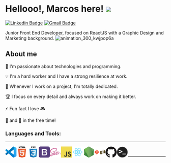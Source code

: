 # Hellooo!, Marcos here! <img src="https://raw.githubusercontent.com/MartinHeinz/MartinHeinz/master/wave.gif" width="29px"> 
[![Linkedin Badge](https://img.shields.io/badge/-Marcos%20Vinicius-6633cc?style=flat-square&logo=Linkedin&logoColor=white&link=https://www.linkedin.com/in/mvnulman/)](https://www.linkedin.com/in/mvnulman/) 
[![Gmail Badge](https://img.shields.io/badge/-mvsouza7@gmail.com-6633cc?style=flat-square&logo=Gmail&logoColor=white&link=mailto:mvsouza7@gmail.com)](mailto:mvsouza7@gmail.com)


Junior Front End Developer, focused on ReactJS with a Graphic Design and Marketing background.
![animation_300_kwjpop6a](https://user-images.githubusercontent.com/63374582/143785328-eb847f64-6766-4269-811e-9d65bcce1e17.gif)

## About me

🚀 I'm passionate about technologies and programming.  <br>

💡 I'm a hard worker and I have a strong resilience at work.  <br>

🎯 Whenever I work on a project, I'm totally dedicated.  <br>

🏆 I focus on every detail and always work on making it better.  <br>

⚡ Fun fact I love 🎮

🎸 and 📸 in the free time! 

### Languages and Tools:
---
<img align="left" alt="Visual Studio Code" width="35px" src="https://raw.githubusercontent.com/github/explore/80688e429a7d4ef2fca1e82350fe8e3517d3494d/topics/visual-studio-code/visual-studio-code.png" />
<img align="left" alt="HTML5" width="35px" src="https://raw.githubusercontent.com/github/explore/80688e429a7d4ef2fca1e82350fe8e3517d3494d/topics/html/html.png" />
<img align="left" alt="CSS3" width="35px" src="https://raw.githubusercontent.com/github/explore/80688e429a7d4ef2fca1e82350fe8e3517d3494d/topics/css/css.png" />
<img align="left" alt ="BootStrap"width="35px" src="https://raw.githubusercontent.com/github/explore/80688e429a7d4ef2fca1e82350fe8e3517d3494d/topics/bootstrap/bootstrap.png"/>
<img align="left" alt="Sass" width="35px" src="https://raw.githubusercontent.com/github/explore/80688e429a7d4ef2fca1e82350fe8e3517d3494d/topics/sass/sass.png" />
<img align="left" alt="JavaScript" width="35px" src="https://raw.githubusercontent.com/github/explore/80688e429a7d4ef2fca1e82350fe8e3517d3494d/topics/javascript/javascript.png" /><img align="left" alt="React" width="35px" src="https://raw.githubusercontent.com/github/explore/80688e429a7d4ef2fca1e82350fe8e3517d3494d/topics/react/react.png" />
<img align="left" alt="Node.js" width="35px" src="https://raw.githubusercontent.com/github/explore/80688e429a7d4ef2fca1e82350fe8e3517d3494d/topics/nodejs/nodejs.png" />

<img align="left" alt="Git" width="35px" src="https://raw.githubusercontent.com/github/explore/80688e429a7d4ef2fca1e82350fe8e3517d3494d/topics/git/git.png" />
<img align="left" alt="GitHub" width="35px" src="https://raw.githubusercontent.com/github/explore/78df643247d429f6cc873026c0622819ad797942/topics/github/github.png" />
<img align="left" alt="Terminal" width="35px" src="https://raw.githubusercontent.com/github/explore/80688e429a7d4ef2fca1e82350fe8e3517d3494d/topics/terminal/terminal.png" /> <br>

---
